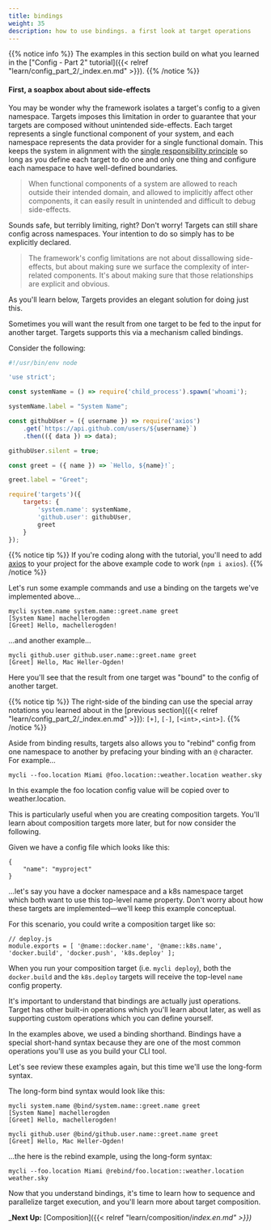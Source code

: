 ```yaml
---
title: bindings
weight: 35
description: how to use bindings. a first look at target operations
---
```


{{% notice info %}}
The examples in this section build on what you learned in the ["Config - Part 2" tutorial]({{< relref "learn/config_part_2/_index.en.md" >}}).
{{% /notice %}}

#### First, a soapbox about about side-effects

You may be wonder why the framework isolates a target's config to a given namespace. Targets imposes this limitation in order to guarantee that your targets are composed without unintended side-effects. Each target represents a single functional component of your system, and each namespace represents the data provider for a single functional domain. This keeps the system in alignment with the [single responsibility principle](https://en.wikipedia.org/wiki/Single_responsibility_principle) so long as you define each target to do one and only one thing and configure each namespace to have well-defined boundaries.

> When functional components of a system are allowed to reach outside their intended domain, and allowed to implicitly affect other components, it can easily result in unintended and difficult to debug side-effects.

Sounds safe, but terribly limiting, right? Don't worry! Targets can still share config across namespaces. Your intention to do so simply has to be explicitly declared.

> The framework's config limitations are not about dissallowing side-effects, but about making sure we surface the complexity of inter-related components. It's about making sure that those relationships are explicit and obvious.

As you'll learn below, Targets provides an elegant solution for doing just this.

Sometimes you will want the result from one target to be fed to the input for another target. Targets supports this via a mechanism called bindings.

Consider the following:

```js
#!/usr/bin/env node

'use strict';

const systemName = () => require('child_process').spawn('whoami');

systemName.label = "System Name";

const githubUser = ({ username }) => require('axios')
    .get(`https://api.github.com/users/${username}`)
    .then(({ data }) => data);

githubUser.silent = true;

const greet = ({ name }) => `Hello, ${name}!`;

greet.label = "Greet";

require('targets')({
    targets: {
        'system.name': systemName,
        'github.user': githubUser,
        greet
    }
});
```

{{% notice tip %}}
If you're coding along with the tutorial, you'll need to add [axios](https://www.npmjs.com/package/axios) to your project for the above example code to work (`npm i axios`).
{{% /notice %}}

Let's run some example commands and use a binding on the targets we've implemented above...

```
mycli system.name system.name::greet.name greet
[System Name] machellerogden
[Greet] Hello, machellerogden!
```

...and another example...

```
mycli github.user github.user.name::greet.name greet
[Greet] Hello, Mac Heller-Ogden!
```

Here you'll see that the result from one target was "bound" to the config of another target.

{{% notice tip %}}
The right-side of the binding can use the special array notations you learned about in the [previous section]({{< relref "learn/config_part_2/_index.en.md" >}}): `[+]`, `[-]`, `[<int>,<int>]`.
{{% /notice %}}

Aside from binding results, targets also allows you to "rebind" config from one namespace to another by prefacing your binding with an `@` character. For example...

```
mycli --foo.location Miami @foo.location::weather.location weather.sky
```

In this example the foo location config value will be copied over to weather.location.

This is particularly useful when you are creating composition targets. You'll learn about composition targets more later, but for now consider the following.

Given we have a config file which looks like this:

```
{
    "name": "myproject"
}
```

...let's say you have a docker namespace and a k8s namespace target which both want to use this top-level name property. Don't worry about how these targets are implemented—we'll keep this example conceptual.

For this scenario, you could write a composition target like so:

```
// deploy.js
module.exports = [ '@name::docker.name', '@name::k8s.name', 'docker.build', 'docker.push', 'k8s.deploy' ];
```

When you run your composition target (i.e. `mycli deploy`), both the `docker.build` and the `k8s.deploy` targets will receive the top-level `name` config property.

It's important to understand that bindings are actually just operations. Target has other built-in operations which you'll learn about later, as well as supporting custom operations which you can define yourself.

In the examples above, we used a binding shorthand. Bindings have a special short-hand syntax because they are one of the most common operations you'll use as you build your CLI tool.

Let's see review these examples again, but this time we'll use the long-form syntax.

The long-form bind syntax would look like this:  

```
mycli system.name @bind/system.name::greet.name greet
[System Name] machellerogden
[Greet] Hello, machellerogden!
```

```
mycli github.user @bind/github.user.name::greet.name greet
[Greet] Hello, Mac Heller-Ogden!
```

...the here is the rebind example, using the long-form syntax:

```
mycli --foo.location Miami @rebind/foo.location::weather.location weather.sky
```

Now that you understand bindings, it's time to learn how to sequence and parallelize target execution, and you'll learn more about target composition.

_**Next Up:** [Composition]({{< relref "learn/composition/_index.en.md" >}})_

